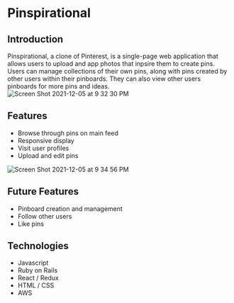 # Pinspirational 

## Introduction 

Pinspirational, a clone of Pinterest, is a single-page web application that allows users to upload and app photos that inpsire them to create pins. Users can manage collections of their own pins, along with pins created by other users within their pinboards. They can also view other users pinboards for more pins and ideas.
![Screen Shot 2021-12-05 at 9 32 30 PM](https://user-images.githubusercontent.com/89610817/144792726-3b7c3285-f092-474d-b727-88312e39558e.png)



## Features
- Browse through pins on main feed
- Responsive display
- Visit user profiles
- Upload and edit pins

![Screen Shot 2021-12-05 at 9 34 56 PM](https://user-images.githubusercontent.com/89610817/144792889-587c0908-686c-4e25-838f-e422ce224c5a.png)


## Future Features
- Pinboard creation and management
- Follow other users
- Like pins

## Technologies 
- Javascript
- Ruby on Rails
- React / Redux
- HTML / CSS
- AWS 
